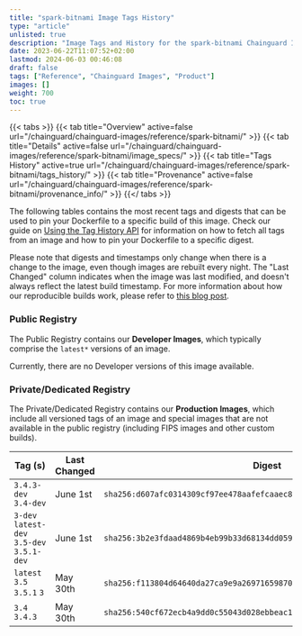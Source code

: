 ```yaml
---
title: "spark-bitnami Image Tags History"
type: "article"
unlisted: true
description: "Image Tags and History for the spark-bitnami Chainguard Image"
date: 2023-06-22T11:07:52+02:00
lastmod: 2024-06-03 00:46:08
draft: false
tags: ["Reference", "Chainguard Images", "Product"]
images: []
weight: 700
toc: true
---
```


{{< tabs >}}
{{< tab title="Overview" active=false url="/chainguard/chainguard-images/reference/spark-bitnami/" >}}
{{< tab title="Details" active=false url="/chainguard/chainguard-images/reference/spark-bitnami/image_specs/" >}}
{{< tab title="Tags History" active=true url="/chainguard/chainguard-images/reference/spark-bitnami/tags_history/" >}}
{{< tab title="Provenance" active=false url="/chainguard/chainguard-images/reference/spark-bitnami/provenance_info/" >}}
{{</ tabs >}}

The following tables contains the most recent tags and digests that can be used to pin your Dockerfile to a specific build of this image. Check our guide on [Using the Tag History API](/chainguard/chainguard-images/using-the-tag-history-api/) for information on how to fetch all tags from an image and how to pin your Dockerfile to a specific digest.

Please note that digests and timestamps only change when there is a change to the image, even though images are rebuilt every night. The "Last Changed" column indicates when the image was last modified, and doesn't always reflect the latest build timestamp. For more information about how our reproducible builds work, please refer to [this blog post](https://www.chainguard.dev/unchained/reproducing-chainguards-reproducible-image-builds).

### Public Registry
The Public Registry contains our **Developer Images**, which typically comprise the `latest*` versions of an image.

Currently, there are no Developer versions of this image available.

### Private/Dedicated Registry
The Private/Dedicated Registry contains our **Production Images**, which include all versioned tags of an image and special images that are not available in the public registry (including FIPS images and other custom builds).

| Tag (s)                                     | Last Changed | Digest                                                                    |
|---------------------------------------------|--------------|---------------------------------------------------------------------------|
|  `3.4.3-dev` `3.4-dev`                      | June 1st     | `sha256:d607afc0314309cf97ee478aafefcaaec85b366324896df2f5e55f0d2f801e96` |
|  `3-dev` `latest-dev` `3.5-dev` `3.5.1-dev` | June 1st     | `sha256:3b2e3fdaad4869b4eb99b33d68134dd059375329f32c996857eccd765be4983e` |
|  `latest` `3.5` `3.5.1` `3`                 | May 30th     | `sha256:f113804d64640da27ca9e9a2697165987060b6eaa3265b99c3850beb195b92e5` |
|  `3.4` `3.4.3`                              | May 30th     | `sha256:540cf672ecb4a9dd0c55043d028ebbeac1aa6cc03656ac314353a7a1096902f7` |

